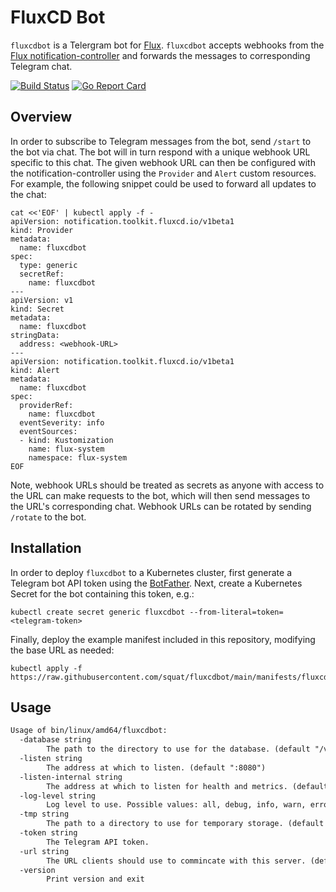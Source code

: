 # FluxCD Bot

`fluxcdbot` is a Telergram bot for [Flux](https://github.com/fluxcd/flux2).
`fluxcdbot` accepts webhooks from the [Flux notification-controller](https://github.com/fluxcd/notification-controller) and forwards the messages to corresponding Telegram chat.

[![Build Status](https://github.com/squat/fluxcdbot/workflows/CI/badge.svg)](https://github.com/squat/fluxcdbot/actions?query=workflow%3ACI)
[![Go Report Card](https://goreportcard.com/badge/github.com/squat/fluxcdbot)](https://goreportcard.com/report/github.com/squat/fluxcdbot)

## Overview

In order to subscribe to Telegram messages from the bot, send `/start` to the bot via chat.
The bot will in turn respond with a unique webhook URL specific to this chat.
The given webhook URL can then be configured with the notification-controller using the `Provider` and `Alert` custom resources.
For example, the following snippet could be used to forward all updates to the chat:

```shell
cat <<'EOF' | kubectl apply -f -
apiVersion: notification.toolkit.fluxcd.io/v1beta1
kind: Provider
metadata:
  name: fluxcdbot
spec:
  type: generic
  secretRef:
    name: fluxcdbot
---
apiVersion: v1
kind: Secret
metadata:
  name: fluxcdbot
stringData:
  address: <webhook-URL>
---
apiVersion: notification.toolkit.fluxcd.io/v1beta1
kind: Alert
metadata:
  name: fluxcdbot
spec:
  providerRef:
    name: fluxcdbot
  eventSeverity: info
  eventSources:
  - kind: Kustomization
    name: flux-system
    namespace: flux-system
EOF
```

Note, webhook URLs should be treated as secrets as anyone with access to the URL can make requests to the bot, which will then send messages to the URL's corresponding chat.
Webhook URLs can be rotated by sending `/rotate` to the bot.

## Installation

In order to deploy `fluxcdbot` to a Kubernetes cluster, first generate a Telegram bot API token using the [BotFather](https://t.me/botfather).
Next, create a Kubernetes Secret for the bot containing this token, e.g.:

```shell
kubectl create secret generic fluxcdbot --from-literal=token=<telegram-token>
```

Finally, deploy the example manifest included in this repository, modifying the base URL as needed:

```shell
kubectl apply -f https://raw.githubusercontent.com/squat/fluxcdbot/main/manifests/fluxcdbot.yaml
```

## Usage

[embedmd]:# (tmp/help.txt)
```txt
Usage of bin/linux/amd64/fluxcdbot:
  -database string
    	The path to the directory to use for the database. (default "/var/fluxcdbot")
  -listen string
    	The address at which to listen. (default ":8080")
  -listen-internal string
    	The address at which to listen for health and metrics. (default ":9090")
  -log-level string
    	Log level to use. Possible values: all, debug, info, warn, error, none (default "info")
  -tmp string
    	The path to a directory to use for temporary storage. (default "/tmp/fluxcdbot")
  -token string
    	The Telegram API token.
  -url string
    	The URL clients should use to commincate with this server. (default "http://127.0.0.1:8080")
  -version
    	Print version and exit
```
